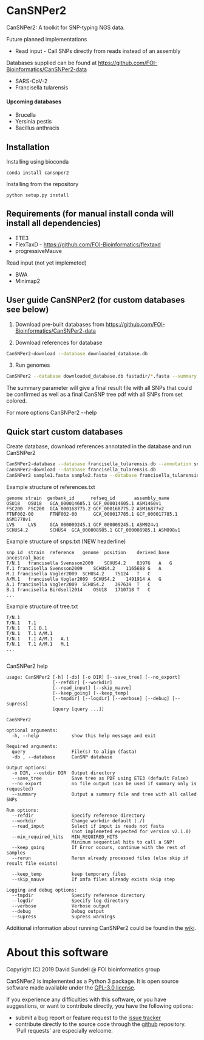 # CanSNPer2
CanSNPer2: A toolkit for SNP-typing NGS data.

Future planned implementations
* Read input - Call SNPs directly from reads instead of an assembly

Databases supplied can be found at https://github.com/FOI-Bioinformatics/CanSNPer2-data

* SARS-CoV-2
* Francisella tularensis

#### Upcoming databases
* Brucella
* Yersinia pestis
* Bacillus anthracis

## Installation
Installing using bioconda

```
conda install cansnper2
```

Installing from the repository
```
python setup.py install
```

## Requirements (for manual install conda will install all dependencies)

* ETE3
* FlexTaxD - https://github.com/FOI-Bioinformatics/flextaxd
* progressiveMauve

Read input (not yet implemeted)
* BWA
* Minimap2

## User guide CanSNPer2 (for custom databases see below)
1. Download pre-built databases from https://github.com/FOI-Bioinformatics/CanSNPer2-data

2. Download references for database

```sh
CanSNPer2-download --database downloaded_database.db
```

3. Run genomes
```sh
CanSNPer2 --database downloaded_database.db fastadir/*.fasta --summary
```

The summary parameter will give a final result file with all SNPs that could be confirmed as well as a final CanSNP tree pdf with all SNPs from set colored.

For more options CanSNPer2 --help

## Quick start custom databases
Create database, download references annotated in the database and run CanSNPer2
```sh
CanSNPer2-database --database francisella_tularensis.db --annotation snps.txt --tree tree.txt --reference references.txt --source_type CanSNPer --create
CanSNPer2-download --database francisella_tularensis.db
CanSNPer2 sample1.fasta sample2.fasta --database francisella_tularensis.db --save_tree
```
Example structure of references.txt
```
genome strain  genbank_id      refseq_id       assembly_name
OSU18   OSU18   GCA_000014605.1 GCF_000014605.1 ASM1460v1
FSC200  FSC200  GCA_000168775.2 GCF_000168775.2 ASM16877v2
FTNF002-00      FTNF002-00      GCA_000017785.1 GCF_000017785.1 ASM1778v1
LVS     LVS     GCA_000009245.1 GCF_000009245.1 ASM924v1
SCHUS4.2        SCHUS4  GCA_000008985.1 GCF_000008985.1 ASM898v1

```
Example structure of snps.txt (NEW headerline)
```
snp_id	strain	reference	genome	position	derived_base	ancestral_base
T/N.1	francisella	Svensson2009	SCHUS4.2	83976	A	G
T.1	francisella	Svensson2009	SCHUS4.2	1165688	G	A
M.1	francisella	Vogler2009	SCHUS4.2	75124	T	C
A/M.1	francisella	Vogler2009	SCHUS4.2	1491914	A	G
A.1	francisella	Vogler2009	SCHUS4.2	397639	T	C
B.1	francisella	Birdsell2014	OSU18	1710718	T	C
...
```
Example structure of tree.txt
```
T/N.1
T/N.1	T.1		
T/N.1	T.1	B.1
T/N.1	T.1	A/M.1
T/N.1	T.1	A/M.1	A.1
T/N.1	T.1	A/M.1	M.1
...


```
CanSNPer2 help
```
usage: CanSNPer2 [-h] [-db] [-o DIR] [--save_tree] [--no_export]
                 [--refdir] [--workdir]
                 [--read_input] [--skip_mauve]
                 [--keep_going] [--keep_temp]
                 [--tmpdir] [--logdir] [--verbose] [--debug] [--supress]
                 [query [query ...]]

CanSNPer2

optional arguments:
  -h, --help            show this help message and exit

Required arguments:
  query                 File(s) to align (fasta)
  -db , --database      CanSNP database

Output options:
  -o DIR, --outdir DIR  Output directory
  --save_tree           Save tree as PDF using ETE3 (default False)
  --no_export           no file output (can be used if summary only is requested)
  --summary             Output a summary file and tree with all called SNPs

Run options:
  --refdir              Specify reference directory
  --workdir             Change workdir default (./)
  --read_input          Select if input is reads not fasta
                        (not implemeted expected for version v2.1.0)
  --min_required_hits   MIN_REQUIRED_HITS
                        Minimum sequential hits to call a SNP!
  --keep_going          If Error occurs, continue with the rest of samples
  --rerun               Rerun already processed files (else skip if result file exists)

  --keep_temp           keep temporary files
  --skip_mauve          If xmfa files already exists skip step

Logging and debug options:
  --tmpdir              Specify reference directory
  --logdir              Specify log directory
  --verbose             Verbose output
  --debug               Debug output
  --supress             Supress warnings
```


Additional information about running CanSNPer2 could be found in the [wiki](https://github.com/FOI-Bioinformatics/CanSNPer2/wiki).

About this software
===================
Copyright (C) 2019 David Sundell @ FOI bioinformatics group  

CanSNPer2 is implemented as a Python 3 package. It is open source software made available
under the [GPL-3.0 license](LICENSE).

If you experience any difficulties with this software, or you have suggestions, or want
to contribute directly, you have the following options:

- submit a bug report or feature request to the
  [issue tracker](https://github.com/FOI-Bioinformatics/CanSNPer2/issues)
- contribute directly to the source code through the
  [github](https://github.com/FOI-Bioinformatics/CanSNPer2) repository. 'Pull requests' are
  especially welcome.
